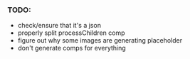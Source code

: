 ### TODO:
- check/ensure that it's a json
- properly split processChildren comp
- figure out why some images are generating placeholder
- don't generate comps for everything